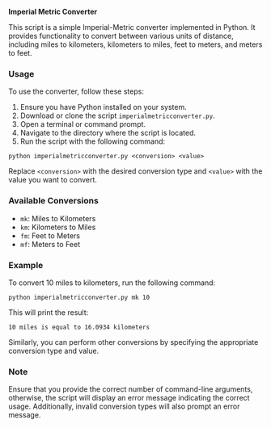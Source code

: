 **Imperial Metric Converter**

This script is a simple Imperial-Metric converter implemented in Python. It provides functionality to convert between various units of distance, including miles to kilometers, kilometers to miles, feet to meters, and meters to feet.

### Usage

To use the converter, follow these steps:

1. Ensure you have Python installed on your system.
2. Download or clone the script `imperialmetricconverter.py`.
3. Open a terminal or command prompt.
4. Navigate to the directory where the script is located.
5. Run the script with the following command:

```
python imperialmetricconverter.py <conversion> <value>
```

Replace `<conversion>` with the desired conversion type and `<value>` with the value you want to convert.

### Available Conversions

- `mk`: Miles to Kilometers
- `km`: Kilometers to Miles
- `fm`: Feet to Meters
- `mf`: Meters to Feet

### Example

To convert 10 miles to kilometers, run the following command:

```
python imperialmetricconverter.py mk 10
```

This will print the result:

```
10 miles is equal to 16.0934 kilometers
```

Similarly, you can perform other conversions by specifying the appropriate conversion type and value.

### Note

Ensure that you provide the correct number of command-line arguments, otherwise, the script will display an error message indicating the correct usage. Additionally, invalid conversion types will also prompt an error message.